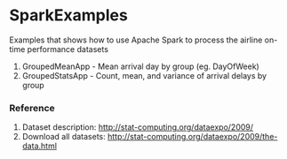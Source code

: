 SparkExamples
=============
Examples that shows how to use Apache Spark to process the airline on-time performance datasets

1. GroupedMeanApp - Mean arrival day by group (eg. DayOfWeek)
2. GroupedStatsApp - Count, mean, and variance of arrival delays by group




### Reference
1. Dataset description: http://stat-computing.org/dataexpo/2009/
2. Download all datasets: http://stat-computing.org/dataexpo/2009/the-data.html
